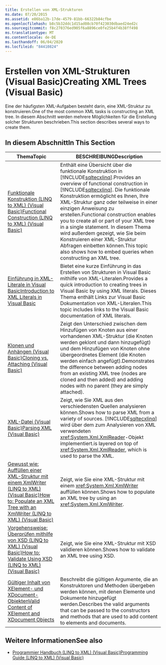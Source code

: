 ```yaml
---
title: Erstellen von XML-Strukturen
ms.date: 07/20/2015
ms.assetid: e86ba12b-17de-4579-81bb-66322b84cfbe
ms.openlocfilehash: b8c5b32ddc1d15ad08cb70f423030dbaed24ed2c
ms.sourcegitcommit: f8c270376ed905f6a8896ce0fe25b4f4b38ff498
ms.translationtype: MT
ms.contentlocale: de-DE
ms.lasthandoff: 06/04/2020
ms.locfileid: "84410824"
---
```

# <a name="creating-xml-trees-visual-basic"></a><span data-ttu-id="6f8ac-102">Erstellen von XML-Strukturen (Visual Basic)</span><span class="sxs-lookup"><span data-stu-id="6f8ac-102">Creating XML Trees (Visual Basic)</span></span>
<span data-ttu-id="6f8ac-103">Eine der häufigsten XML-Aufgaben besteht darin, eine XML-Struktur zu konstruieren.</span><span class="sxs-lookup"><span data-stu-id="6f8ac-103">One of the most common XML tasks is constructing an XML tree.</span></span> <span data-ttu-id="6f8ac-104">In diesem Abschnitt werden mehrere Möglichkeiten für die Erstellung solcher Strukturen beschrieben.</span><span class="sxs-lookup"><span data-stu-id="6f8ac-104">This section describes several ways to create them.</span></span>  
  
## <a name="in-this-section"></a><span data-ttu-id="6f8ac-105">In diesem Abschnitt</span><span class="sxs-lookup"><span data-stu-id="6f8ac-105">In This Section</span></span>  
  
|<span data-ttu-id="6f8ac-106">Thema</span><span class="sxs-lookup"><span data-stu-id="6f8ac-106">Topic</span></span>|<span data-ttu-id="6f8ac-107">BESCHREIBUNG</span><span class="sxs-lookup"><span data-stu-id="6f8ac-107">Description</span></span>|  
|-----------|-----------------|  
|[<span data-ttu-id="6f8ac-108">Funktionale Konstruktion (LINQ to XML) (Visual Basic)</span><span class="sxs-lookup"><span data-stu-id="6f8ac-108">Functional Construction (LINQ to XML) (Visual Basic)</span></span>](functional-construction-linq-to-xml.md)|<span data-ttu-id="6f8ac-109">Enthält eine Übersicht über die funktionale Konstruktion in [!INCLUDE[sqltecxlinq](~/includes/sqltecxlinq-md.md)].</span><span class="sxs-lookup"><span data-stu-id="6f8ac-109">Provides an overview of functional construction in [!INCLUDE[sqltecxlinq](~/includes/sqltecxlinq-md.md)].</span></span> <span data-ttu-id="6f8ac-110">Die funktionale Konstruktion ermöglicht es Ihnen, Ihre XML-Struktur ganz oder teilweise in einer einzigen Anweisung zu erstellen.</span><span class="sxs-lookup"><span data-stu-id="6f8ac-110">Functional construction enables you to create all or part of your XML tree in a single statement.</span></span> <span data-ttu-id="6f8ac-111">In diesem Thema wird außerdem gezeigt, wie Sie beim Konstruieren einer XML-Struktur Abfragen einbetten können.</span><span class="sxs-lookup"><span data-stu-id="6f8ac-111">This topic also shows how to embed queries when constructing an XML tree.</span></span>|  
|[<span data-ttu-id="6f8ac-112">Einführung in XML-Literale in Visual Basic</span><span class="sxs-lookup"><span data-stu-id="6f8ac-112">Introduction to XML Literals in Visual Basic</span></span>](introduction-to-xml-literals.md)|<span data-ttu-id="6f8ac-113">Bietet eine kurze Einführung in das Erstellen von Strukturen in Visual Basic mithilfe von XML-Literalen.</span><span class="sxs-lookup"><span data-stu-id="6f8ac-113">Provides a quick introduction to creating trees in Visual Basic by using XML literals.</span></span> <span data-ttu-id="6f8ac-114">Dieses Thema enthält Links zur Visual Basic Dokumentation von XML-Literalen.</span><span class="sxs-lookup"><span data-stu-id="6f8ac-114">This topic includes links to the Visual Basic documentation of XML literals.</span></span>|  
|[<span data-ttu-id="6f8ac-115">Klonen und Anhängen (Visual Basic)</span><span class="sxs-lookup"><span data-stu-id="6f8ac-115">Cloning vs. Attaching (Visual Basic)</span></span>](cloning-vs-attaching.md)|<span data-ttu-id="6f8ac-116">Zeigt den Unterschied zwischen dem Hinzufügen von Knoten aus einer vorhandenen XML-Struktur (die Knoten werden geklont und dann hinzugefügt) und dem Hinzufügen von Knoten ohne übergeordnetes Element (die Knoten werden einfach angefügt).</span><span class="sxs-lookup"><span data-stu-id="6f8ac-116">Demonstrates the difference between adding nodes from an existing XML tree (nodes are cloned and then added) and adding nodes with no parent (they are simply attached).</span></span>|  
|[<span data-ttu-id="6f8ac-117">XML-Datei (Visual Basic)</span><span class="sxs-lookup"><span data-stu-id="6f8ac-117">Parsing XML (Visual Basic)</span></span>](parsing-xml.md)|<span data-ttu-id="6f8ac-118">Zeigt, wie Sie XML aus den verschiedensten Quellen analysieren können.</span><span class="sxs-lookup"><span data-stu-id="6f8ac-118">Shows how to parse XML from a variety of sources.</span></span> [!INCLUDE[sqltecxlinq](~/includes/sqltecxlinq-md.md)] <span data-ttu-id="6f8ac-119">wird über dem zum Analysieren von XML verwendeten <xref:System.Xml.XmlReader>-Objekt implementiert.</span><span class="sxs-lookup"><span data-stu-id="6f8ac-119">is layered on top of <xref:System.Xml.XmlReader>, which is used to parse the XML.</span></span>|  
|[<span data-ttu-id="6f8ac-120">Gewusst wie: Auffüllen einer XML-Struktur mit einem XmlWriter (LINQ to XML) (Visual Basic)</span><span class="sxs-lookup"><span data-stu-id="6f8ac-120">How to: Populate an XML Tree with an XmlWriter (LINQ to XML) (Visual Basic)</span></span>](how-to-populate-an-xml-tree-with-an-xmlwriter-linq-to-xml.md)|<span data-ttu-id="6f8ac-121">Zeigt, wie Sie eine XML-Struktur mit einem <xref:System.Xml.XmlWriter> auffüllen können.</span><span class="sxs-lookup"><span data-stu-id="6f8ac-121">Shows how to populate an XML tree by using an <xref:System.Xml.XmlWriter>.</span></span>|  
|[<span data-ttu-id="6f8ac-122">Vorgehensweise: Überprüfen mithilfe von XSD (LINQ to XML) (Visual Basic)</span><span class="sxs-lookup"><span data-stu-id="6f8ac-122">How to: Validate Using XSD (LINQ to XML) (Visual Basic)</span></span>](how-to-validate-using-xsd-linq-to-xml.md)|<span data-ttu-id="6f8ac-123">Zeigt, wie Sie eine XML-Struktur mit XSD validieren können.</span><span class="sxs-lookup"><span data-stu-id="6f8ac-123">Shows how to validate an XML tree using XSD.</span></span>|  
|[<span data-ttu-id="6f8ac-124">Gültiger Inhalt von XElement- und XDocument-Objekten</span><span class="sxs-lookup"><span data-stu-id="6f8ac-124">Valid Content of XElement and XDocument Objects</span></span>](valid-content-of-xelement-and-xdocument-objects.md)|<span data-ttu-id="6f8ac-125">Beschreibt die gültigen Argumente, die an Konstruktoren und Methoden übergeben werden können, mit denen Elemente und Dokumente hinzugefügt werden.</span><span class="sxs-lookup"><span data-stu-id="6f8ac-125">Describes the valid arguments that can be passed to the constructors and methods that are used to add content to elements and documents.</span></span>|  
  
## <a name="see-also"></a><span data-ttu-id="6f8ac-126">Weitere Informationen</span><span class="sxs-lookup"><span data-stu-id="6f8ac-126">See also</span></span>

- [<span data-ttu-id="6f8ac-127">Programmier Handbuch (LINQ to XML) (Visual Basic)</span><span class="sxs-lookup"><span data-stu-id="6f8ac-127">Programming Guide (LINQ to XML) (Visual Basic)</span></span>](programming-guide-linq-to-xml.md)
